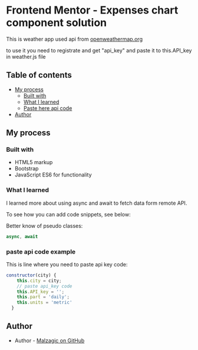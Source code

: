 # Frontend Mentor - Expenses chart component solution

This is weather app used api from [openweathermap.org](https://openweathermap.org)

to use it you need to registrate and get "api_key" and paste it to this.API_key in weather.js file

## Table of contents

- [My process](#my-process)
  - [Built with](#built-with)
  - [What I learned](#what-i-learned)
  - [Paste here api code](#paste-api-code-example)
- [Author](#author)


## My process

### Built with

- HTML5 markup
- Bootstrap
- JavaScript ES6 for functionality

### What I learned

I learned more about using async and await to fetch data form remote API.

To see how you can add code snippets, see below:

Better know of pseudo classes:
```js
async, await
```

### paste api code example
This is line where you need to paste api key code:
```js
constructor(city) {
    this.city = city;
    // paste api_key code
    this.API_key = '';
    this.part = 'daily';
    this.units = 'metric'
  }

```

## Author

- Author - [Malzagic on GitHub](https://github.com/Malzagic)
